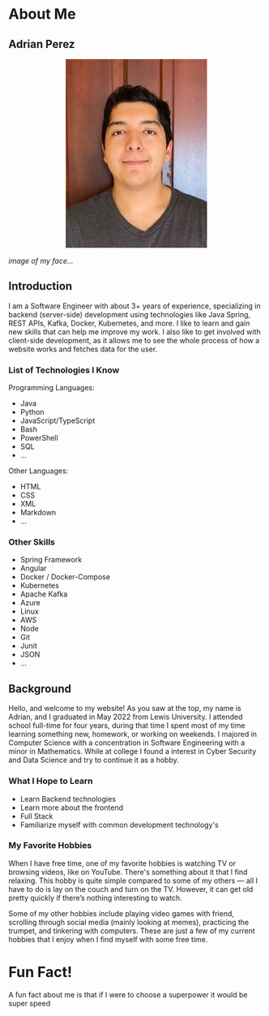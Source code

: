 
# About Me

## Adrian Perez

<p align="center"> 
<img src="./../public/images/image-adrian.jpg" />
</p>

*image of my face...*

## Introduction

I am a Software Engineer with about 3+ years of experience, specializing in backend (server-side) development using technologies like Java Spring, REST APIs, Kafka, Docker, Kubernetes, and more. I like to learn and gain new skills that can help me improve my work. I also like to get involved with client-side development, as it allows me to see the whole process of how a website works and fetches data for the user.

### List of Technologies I Know 
Programming Languages:
- Java
- Python
- JavaScript/TypeScript
- Bash
- PowerShell
- SQL
- ...
  
Other Languages:
- HTML
- CSS
- XML
- Markdown
- ...

### Other Skills
- Spring Framework
- Angular
- Docker / Docker-Compose
- Kubernetes
- Apache Kafka
- Azure
- Linux
- AWS
- Node
- Git
- Junit
- JSON
- ...


## Background

Hello, and welcome to my website! As you saw at the top, my name is Adrian, and I graduated in May 2022 from Lewis University. I attended school full-time for four years, during that time I spent most of my time learning something new, homework, or working on weekends. I majored in Computer Science with a concentration in Software Engineering with a minor in Mathematics. While at college I found a interest in Cyber Security and Data Science and try to continue it as a hobby.

### What I Hope to Learn

*   Learn Backend technologies  
*   Learn more about the frontend
*   Full Stack
*   Familiarize myself with common development technology's

### My Favorite Hobbies

When I have free time, one of my favorite hobbies is watching TV or browsing videos, like on YouTube. There's something about it that I find relaxing. This hobby is quite simple compared to some of my others — all I have to do is lay on the couch and turn on the TV. However, it can get old pretty quickly if there’s nothing interesting to watch.

Some of my other hobbies include playing video games with friend, scrolling through social media (mainly looking at memes), practicing the trumpet, and tinkering with computers. These are just a few of my current hobbies that I enjoy when I find myself with some free time.

# Fun Fact!

A fun fact about me is that if I were to choose a superpower it would be super speed


